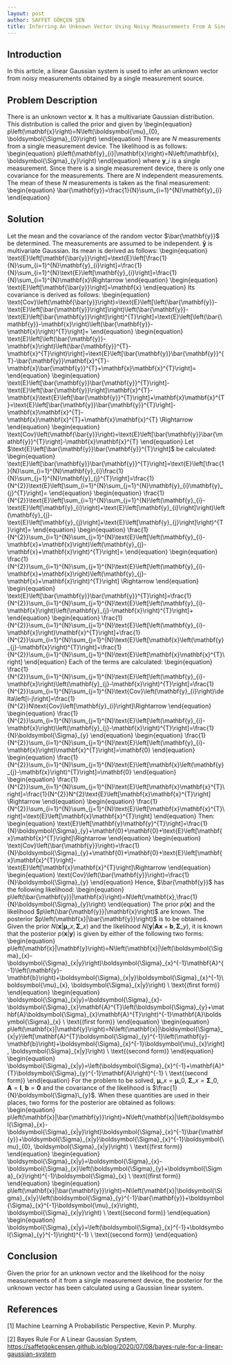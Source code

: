 ```yaml
---
layout: post
author: SAFFET GÖKÇEN ŞEN
title: Inferring An Unknown Vector Using Noisy Measurements From A Single Device
---
```


## Introduction

In this article, a linear Gaussian system is used to infer an unknown vector from noisy measurements obtained by a single measurement source.

## Problem Description
There is an unknown vector $\mathbf{x}$. It has a multivariate Gaussian distribution. This distribution is called the prior and given by
\begin{equation}
    p\left(\mathbf{x}\right)=N\left(\boldsymbol{\mu}\_{0}, \boldsymbol{\Sigma}\_{0}\right)
\end{equation}
There are $N$ measurements from a single measurement device. The likelihood is as follows:
\begin{equation}
    p\left(\mathbf{y}\_{i}|\mathbf{x}\right)=N\left(\mathbf{x}, \boldsymbol{\Sigma}\_{y}\right)
\end{equation}
where $\mathbf{y}\_{i}$ is a single measurement. Since there is a single measurement device, there is only one covariance for the measurements. There are $N$ independent measurements. The mean of these $N$ measurements is taken as the final measurement:
\begin{equation}
    \bar{\mathbf{y}}=\frac{1}{N}\sum\_{i=1}^{N}\mathbf{y}\_{i}
\end{equation}

## Solution
Let the mean and the covariance of the random vector $\bar{\mathbf{y}}$ be determined. The measurements are assumed to be independent. $\mathbf{\bar{y}}$ is multivariate Gaussian. Its mean is derived as follows:
\begin{equation}
    \text{E}\left[\mathbf{\bar{y}}\right]=\text{E}\left[\frac{1}{N}\sum\_{i=1}^{N}\mathbf{y}\_{i}\right]=\frac{1}{N}\sum\_{i=1}^{N}\text{E}\left[\mathbf{y}\_{i}\right]=\frac{1}{N}\sum\_{i=1}^{N}\mathbf{x}\Rightarrow
\end{equation}
\begin{equation}
    \text{E}\left[\mathbf{\bar{y}}\right]=\mathbf{x}
\end{equation}
Its covariance is derived as follows:
\begin{equation}
    \text{Cov}\left(\mathbf{\bar{y}}\right)=\text{E}\left[\left(\bar{\mathbf{y}}-\text{E}\left[\bar{\mathbf{y}}\right]\right)\left(\bar{\mathbf{y}}-\text{E}\left[\bar{\mathbf{y}}\right]\right)^{T}\right]=\text{E}\left[\left(\bar{\mathbf{y}}-\mathbf{x}\right)\left(\bar{\mathbf{y}}-\mathbf{x}\right)^{T}\right]=
\end{equation}
\begin{equation}
    \text{E}\left[\left(\bar{\mathbf{y}}-\mathbf{x}\right)\left(\bar{\mathbf{y}}^{T}-\mathbf{x}^{T}\right)\right]=\text{E}\left[\bar{\mathbf{y}}\bar{\mathbf{y}}^{T}-\bar{\mathbf{y}}\mathbf{x}^{T}-\mathbf{x}\bar{\mathbf{y}}^{T}+\mathbf{x}\mathbf{x}^{T}\right]=
\end{equation}
\begin{equation}
    \text{E}\left[\bar{\mathbf{y}}\bar{\mathbf{y}}^{T}\right]-\text{E}\left[\bar{\mathbf{y}}\right]\mathbf{x}^{T}-\mathbf{x}\text{E}\left[\bar{\mathbf{y}}^{T}\right]+\mathbf{x}\mathbf{x}^{T}=\text{E}\left[\bar{\mathbf{y}}\bar{\mathbf{y}}^{T}\right]-\mathbf{x}\mathbf{x}^{T}-\mathbf{x}\mathbf{x}^{T}+\mathbf{x}\mathbf{x}^{T} \Rightarrow
\end{equation}
\begin{equation}
    \text{Cov}\left(\mathbf{\bar{y}}\right)=\text{E}\left[\bar{\mathbf{y}}\bar{\mathbf{y}}^{T}\right]-\mathbf{x}\mathbf{x}^{T}
\end{equation}
Let $\text{E}\left[\bar{\mathbf{y}}\bar{\mathbf{y}}^{T}\right]$ be calculated:
\begin{equation}
    \text{E}\left[\bar{\mathbf{y}}\bar{\mathbf{y}}^{T}\right]=\text{E}\left[\frac{1}{N}\sum\_{i=1}^{N}\mathbf{y}\_{i}\frac{1}{N}\sum\_{j=1}^{N}\mathbf{y}\_{j}^{T}\right]=\frac{1}{N^{2}}\text{E}\left[\sum\_{i=1}^{N}\sum\_{j=1}^{N}\mathbf{y}\_{i}\mathbf{y}\_{j}^{T}\right]=
\end{equation}
\begin{equation}
    \frac{1}{N^{2}}\text{E}\left[\sum\_{i=1}^{N}\sum\_{j=1}^{N}\left(\mathbf{y}\_{i}-\text{E}\left[\mathbf{y}\_{i}\right]+\text{E}\left[\mathbf{y}\_{i}\right]\right)\left(\mathbf{y}\_{j}-\text{E}\left[\mathbf{y}\_{j}\right]+\text{E}\left[\mathbf{y}\_{j}\right]\right)^{T}\right]=
\end{equation}
\begin{equation}
    \frac{1}{N^{2}}\sum\_{i=1}^{N}\sum\_{j=1}^{N}\text{E}\left[\left(\mathbf{y}\_{i}-\mathbf{x}+\mathbf{x}\right)\left(\mathbf{y}\_{j}-\mathbf{x}+\mathbf{x}\right)^{T}\right]=
\end{equation}
\begin{equation}
    \frac{1}{N^{2}}\sum\_{i=1}^{N}\sum\_{j=1}^{N}\text{E}\left[\left(\mathbf{y}\_{i}-\mathbf{x}+\mathbf{x}\right)\left(\mathbf{y}\_{j}-\mathbf{x}+\mathbf{x}\right)^{T}\right] \Rightarrow
\end{equation}
\begin{equation}
    \text{E}\left[\bar{\mathbf{y}}\bar{\mathbf{y}}^{T}\right]=\frac{1}{N^{2}}\sum\_{i=1}^{N}\sum\_{j=1}^{N}\text{E}\left[\left(\mathbf{y}\_{i}-\mathbf{x}\right)\left(\mathbf{y}\_{j}-\mathbf{x}\right)^{T}\right]+
\end{equation}
\begin{equation}
    \frac{1}{N^{2}}\sum\_{i=1}^{N}\sum\_{j=1}^{N}\text{E}\left[\left(\mathbf{y}\_{i}-\mathbf{x}\right)\mathbf{x}^{T}\right]+\frac{1}{N^{2}}\sum\_{i=1}^{N}\sum\_{j=1}^{N}\text{E}\left[\mathbf{x}\left(\mathbf{y}\_{j}-\mathbf{x}\right)^{T}\right]+\frac{1}{N^{2}}\sum\_{i=1}^{N}\sum\_{j=1}^{N}\text{E}\left[\mathbf{x}\mathbf{x}^{T}\right]
\end{equation}
Each of the terms are calculated:
\begin{equation}
    \frac{1}{N^{2}}\sum\_{i=1}^{N}\sum\_{j=1}^{N}\text{E}\left[\left(\mathbf{y}\_{i}-\mathbf{x}\right)\left(\mathbf{y}\_{j}-\mathbf{x}\right)^{T}\right]=\frac{1}{N^{2}}\sum\_{i=1}^{N}\sum\_{j=1}^{N}\text{Cov}\left(\mathbf{y}\_{i}\right)\delta\left[i-j\right]=\frac{1}{N^{2}}N\text{Cov}\left[\mathbf{y}\_{i}\right]\Rightarrow
\end{equation}
\begin{equation}
    \frac{1}{N^{2}}\sum\_{i=1}^{N}\sum\_{j=1}^{N}\text{E}\left[\left(\mathbf{y}\_{i}-\mathbf{x}\right)\left(\mathbf{y}\_{j}-\mathbf{x}\right)^{T}\right]=\frac{1}{N}\boldsymbol{\Sigma}\_{y}
\end{equation}
\begin{equation}
    \frac{1}{N^{2}}\sum\_{i=1}^{N}\sum\_{j=1}^{N}\text{E}\left[\left(\mathbf{y}\_{i}-\mathbf{x}\right)\mathbf{x}^{T}\right]=\mathbf{0}
\end{equation}
\begin{equation}
    \frac{1}{N^{2}}\sum\_{i=1}^{N}\sum\_{j=1}^{N}\text{E}\left[\mathbf{x}\left(\mathbf{y}\_{j}-\mathbf{x}\right)^{T}\right]=\mathbf{0}
\end{equation}
\begin{equation}
    \frac{1}{N^{2}}\sum\_{i=1}^{N}\sum\_{j=1}^{N}\text{E}\left[\mathbf{x}\mathbf{x}^{T}\right]=\frac{1}{N^{2}}N^{2}\text{E}\left[\mathbf{x}\mathbf{x}^{T}\right] \Rightarrow
\end{equation}
\begin{equation}
    \frac{1}{N^{2}}\sum\_{i=1}^{N}\sum\_{j=1}^{N}\text{E}\left[\mathbf{x}\mathbf{x}^{T}\right]=\text{E}\left[\mathbf{x}\mathbf{x}^{T}\right]
\end{equation}
Then:
\begin{equation}
    \text{E}\left[\mathbf{y}\mathbf{y}^{T}\right]=\frac{1}{N}\boldsymbol{\Sigma}\_{y}+\mathbf{0}+\mathbf{0}+\text{E}\left[\mathbf{x}\mathbf{x}^{T}\right]\Rightarrow
\end{equation}
\begin{equation}
    \text{Cov}\left(\bar{\mathbf{y}}\right)=\frac{1}{N}\boldsymbol{\Sigma}\_{y}+\mathbf{0}+\mathbf{0}+\text{E}\left[\mathbf{x}\mathbf{x}^{T}\right]-\text{E}\left[\mathbf{x}\mathbf{x}^{T}\right]\Rightarrow
\end{equation}
\begin{equation}
    \text{Cov}\left(\bar{\mathbf{y}}\right)=\frac{1}{N}\boldsymbol{\Sigma}\_{y}
\end{equation}
Hence, $\bar{\mathbf{y}}$ has the following likelihood:
\begin{equation}
    p\left(\bar{\mathbf{y}}|\mathbf{x}\right)=N\left(\mathbf{x},\frac{1}{N}\boldsymbol{\Sigma}\_{y}\right)
\end{equation}
The prior $p\left(\mathbf{x}\right)$ and the likelihood $p\left(\bar{\mathbf{y}}|\mathbf{x}\right)$ are known. The posterior $p\left(\mathbf{x}|\bar{\mathbf{y}}\right)$ is to be obtained. Given the prior $N\left(\mathbf{x}|\boldsymbol{\mu}\_{x}, \boldsymbol{\Sigma}\_{x}\right)$ and the likelihood $N\left(\mathbf{y}|\mathbf{A}\mathbf{x}+\mathbf{b}, \boldsymbol{\Sigma}\_{y}\right)$, it is known that the posterior $p\left(\mathbf{x}|\mathbf{y}\right)$ is given by either of the following two forms:
\begin{equation}
    p\left(\mathbf{x}|\mathbf{y}\right)=N\left(\mathbf{x}|\left(\boldsymbol{\Sigma}\_{x}-\boldsymbol{\Sigma}\_{x|y}\right)\boldsymbol{\Sigma}\_{x}^{-1}\mathbf{A}^{-1}\left(\mathbf{y}-\mathbf{b}\right)+\boldsymbol{\Sigma}\_{x|y}\boldsymbol{\Sigma}\_{x}^{-1}\boldsymbol{\mu}\_{x}, \boldsymbol{\Sigma}\_{x|y}\right) \ \text{(first form)}
\end{equation}
\begin{equation}
    \boldsymbol{\Sigma}\_{x|y}=\boldsymbol{\Sigma}\_{x}-\boldsymbol{\Sigma}\_{x}\mathbf{A}^{T}\left(\boldsymbol{\Sigma}\_{y}+\mathbf{A}\boldsymbol{\Sigma}\_{x}\mathbf{A}^{T}\right)^{-1}\mathbf{A}\boldsymbol{\Sigma}\_{x} \ \text{(first form)}
\end{equation}
\begin{equation}
    p\left(\mathbf{x}|\mathbf{y}\right)=N\left(\mathbf{x}|\boldsymbol{\Sigma}\_{x|y}\left[\mathbf{A}^{T}\boldsymbol{\Sigma}\_{y}^{-1}\left(\mathbf{y}-\mathbf{b}\right)+\boldsymbol{\Sigma}\_{x}^{-1}\boldsymbol{\mu}\_{x}\right], \boldsymbol{\Sigma}\_{x|y}\right) \ \text{(second form)}
\end{equation}
\begin{equation}
    \boldsymbol{\Sigma}\_{x|y}=\left(\boldsymbol{\Sigma}\_{x}^{-1}+\mathbf{A}^{T}\boldsymbol{\Sigma}\_{y}^{-1}\mathbf{A}\right)^{-1} \ \text{(second form)}
\end{equation}
For the problem to be solved, $\boldsymbol{\mu}\_{x}=\boldsymbol{\mu}\_{0}$, $\boldsymbol{\Sigma}\_{x}=\boldsymbol{\Sigma}\_{0}$, $\mathbf{A}=\mathbf{I}$, $\mathbf{b}=\mathbf{0}$ and the covariance of the likelihood is $\frac{1}{N}\boldsymbol{\Sigma}\_{y}$. When these quantities are used in their places, two forms for the posterior are obtained as follows:
\begin{equation}
    p\left(\mathbf{x}|\bar{\mathbf{y}}\right)=N\left(\mathbf{x}|\left(\boldsymbol{\Sigma}\_{x}-\boldsymbol{\Sigma}\_{x|y}\right)\boldsymbol{\Sigma}\_{x}^{-1}\bar{\mathbf{y}}+\boldsymbol{\Sigma}\_{x|y}\boldsymbol{\Sigma}\_{x}^{-1}\boldsymbol{\mu}\_{0}, \boldsymbol{\Sigma}\_{x|y}\right) \ \text{(first form)}
\end{equation}
\begin{equation}
    \boldsymbol{\Sigma}\_{x|y}=\boldsymbol{\Sigma}\_{x}-\boldsymbol{\Sigma}\_{x}\left(\boldsymbol{\Sigma}\_{y}+\boldsymbol{\Sigma}\_{x}\right)^{-1}\boldsymbol{\Sigma}\_{x} \ \text{(first form)}
\end{equation}
\begin{equation}
    p\left(\mathbf{x}|\bar{\mathbf{y}}\right)=N\left(\mathbf{x}|\boldsymbol{\Sigma}\_{x|y}\left(\boldsymbol{\Sigma}\_{y}^{-1}\bar{\mathbf{y}}+\boldsymbol{\Sigma}\_{x}^{-1}\boldsymbol{\mu}\_{x}\right), \boldsymbol{\Sigma}\_{x|y}\right) \ \text{(second form)}
\end{equation}
\begin{equation}
    \boldsymbol{\Sigma}\_{x|y}=\left(\boldsymbol{\Sigma}\_{x}^{-1}+\boldsymbol{\Sigma}\_{y}^{-1}\right)^{-1} \ \text{(second form)}
\end{equation}

## Conclusion
Given the prior for an unknown vector and the likelihood for the noisy measurements of it from a single measurement device, the posterior for the unknown vector has been calculated using a Gaussian linear system. 

## References
[1] Machine Learning A Probabilistic Perspective, Kevin P. Murphy.

[2] Bayes Rule For A Linear Gaussian System, <https://saffetgokcensen.github.io/blog/2020/07/08/bayes-rule-for-a-linear-gaussian-system>
